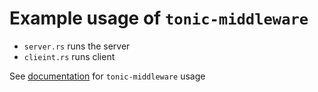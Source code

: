 # Example usage of `tonic-middleware`

- `server.rs` runs the server
- `clieint.rs` runs client

See  [documentation](https://github.com/teimuraz/tonic-middleware) for `tonic-middleware` usage
